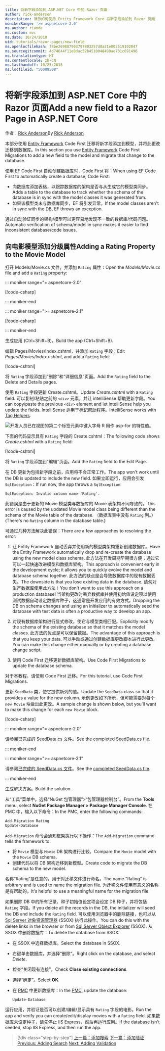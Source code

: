 ```yaml
---
title: 将新字段添加到 ASP.NET Core 中的 Razor 页面
author: rick-anderson
description: 演示如何使用 Entity Framework Core 将新字段添加到 Razor 页面
monikerRange: '>= aspnetcore-2.0'
ms.author: riande
ms.custom: mvc
ms.date: 10/24/2018
uid: tutorials/razor-pages/new-field
ms.openlocfilehash: f8be269887903797803257d8a21e002519102047
ms.sourcegitcommit: 4d74644f11e0dac52b4510048490ae731c691496
ms.translationtype: HT
ms.contentlocale: zh-CN
ms.lasthandoff: 10/25/2018
ms.locfileid: "50089508"
---
```

# <a name="add-a-new-field-to-a-razor-page-in-aspnet-core"></a><span data-ttu-id="61f9d-103">将新字段添加到 ASP.NET Core 中的 Razor 页面</span><span class="sxs-lookup"><span data-stu-id="61f9d-103">Add a new field to a Razor Page in ASP.NET Core</span></span>

<span data-ttu-id="61f9d-104">作者：[Rick Anderson](https://twitter.com/RickAndMSFT)</span><span class="sxs-lookup"><span data-stu-id="61f9d-104">By [Rick Anderson](https://twitter.com/RickAndMSFT)</span></span>

<span data-ttu-id="61f9d-105">本部分使用 [Entity Framework](/ef/core/get-started/aspnetcore/new-db) Code First 迁移将新字段添加到模型，并将此更改迁移到数据库。</span><span class="sxs-lookup"><span data-stu-id="61f9d-105">In this section you use [Entity Framework](/ef/core/get-started/aspnetcore/new-db) Code First Migrations to add a new field to the model and migrate that change to the database.</span></span>

<span data-ttu-id="61f9d-106">使用 EF Code First 自动创建数据库时，Code First 将：</span><span class="sxs-lookup"><span data-stu-id="61f9d-106">When using EF Code First to automatically create a database, Code First:</span></span>

* <span data-ttu-id="61f9d-107">向数据库添加表格，以跟踪数据库的架构是否与从生成它的模型类同步。</span><span class="sxs-lookup"><span data-stu-id="61f9d-107">Adds a table to the database to track whether the schema of the database is in sync with the model classes it was generated from.</span></span>
* <span data-ttu-id="61f9d-108">如果该模型类未与数据库同步，EF 将引发异常。</span><span class="sxs-lookup"><span data-stu-id="61f9d-108">If the model classes aren't in sync with the DB, EF throws an exception.</span></span> 

<span data-ttu-id="61f9d-109">通过自动验证同步的架构/模型可以更容易地发现不一致的数据库/代码问题。</span><span class="sxs-lookup"><span data-stu-id="61f9d-109">Automatic verification of schema/model in sync makes it easier to find inconsistent database/code issues.</span></span>

## <a name="adding-a-rating-property-to-the-movie-model"></a><span data-ttu-id="61f9d-110">向电影模型添加分级属性</span><span class="sxs-lookup"><span data-stu-id="61f9d-110">Adding a Rating Property to the Movie Model</span></span>

<span data-ttu-id="61f9d-111">打开 Models/Movie.cs 文件，并添加 `Rating` 属性：</span><span class="sxs-lookup"><span data-stu-id="61f9d-111">Open the *Models/Movie.cs* file and add a `Rating` property:</span></span>

::: moniker range="= aspnetcore-2.0"

[!code-csharp[](razor-pages-start/sample/RazorPagesMovie/Models/MovieDateRating.cs?highlight=11&range=7-18)]

::: moniker-end

::: moniker range=">= aspnetcore-2.1"

[!code-csharp[](razor-pages-start/sample/RazorPagesMovie21/Models/MovieDateRating.cs?highlight=13&name=snippet)]

::: moniker-end

<span data-ttu-id="61f9d-112">生成应用 (Ctrl+Shift+B)。</span><span class="sxs-lookup"><span data-stu-id="61f9d-112">Build the app (Ctrl+Shift+B).</span></span>

<span data-ttu-id="61f9d-113">编辑 Pages/Movies/Index.cshtml，并添加 `Rating` 字段：</span><span class="sxs-lookup"><span data-stu-id="61f9d-113">Edit *Pages/Movies/Index.cshtml*, and add a `Rating` field:</span></span>

[!code-cshtml[](razor-pages-start/sample/RazorPagesMovie/Pages/Movies/Index.cshtml?highlight=40-42,61-63)]

<span data-ttu-id="61f9d-114">将 `Rating` 字段添加到“删除”和“详细信息”页面。</span><span class="sxs-lookup"><span data-stu-id="61f9d-114">Add the `Rating` field to the Delete and Details pages.</span></span>

<span data-ttu-id="61f9d-115">使用 `Rating` 字段更新 Create.cshtml。</span><span class="sxs-lookup"><span data-stu-id="61f9d-115">Update *Create.cshtml* with a `Rating` field.</span></span> <span data-ttu-id="61f9d-116">可以复制/粘贴之前的 `<div>` 元素，并让 intelliSense 帮助更新字段。</span><span class="sxs-lookup"><span data-stu-id="61f9d-116">You can copy/paste the previous `<div>` element and let intelliSense help you update the fields.</span></span> <span data-ttu-id="61f9d-117">IntelliSense 适用于[标记帮助程序](xref:mvc/views/tag-helpers/intro)。</span><span class="sxs-lookup"><span data-stu-id="61f9d-117">IntelliSense works with [Tag Helpers](xref:mvc/views/tag-helpers/intro).</span></span>

![开发人员已在视图的第二个标签元素中键入字母 R 用作 asp-for 的特性值。](new-field/_static/cr.png)

<span data-ttu-id="61f9d-121">下面的代码显示具有 `Rating` 字段的 Create.cshtml：</span><span class="sxs-lookup"><span data-stu-id="61f9d-121">The following code shows *Create.cshtml* with a `Rating` field:</span></span>

[!code-cshtml[](razor-pages-start/sample/RazorPagesMovie/Pages/Movies/Create.cshtml?highlight=36-40)]

<span data-ttu-id="61f9d-122">将 `Rating` 字段添加到“编辑”页面。</span><span class="sxs-lookup"><span data-stu-id="61f9d-122">Add the `Rating` field to the Edit Page.</span></span>

<span data-ttu-id="61f9d-123">在 DB 更新为包括新字段之前，应用将不会正常工作。</span><span class="sxs-lookup"><span data-stu-id="61f9d-123">The app won't work until the DB is updated to include the new field.</span></span> <span data-ttu-id="61f9d-124">如果立即运行，应用会引发 `SqlException`：</span><span class="sxs-lookup"><span data-stu-id="61f9d-124">If run now, the app throws a `SqlException`:</span></span>

```
SqlException: Invalid column name 'Rating'.
```

<span data-ttu-id="61f9d-125">此错误是由于更新的 Movie 模型类与数据库的 Movie 表架构不同导致的。</span><span class="sxs-lookup"><span data-stu-id="61f9d-125">This error is caused by the updated Movie model class being different than the schema of the Movie table of the database.</span></span> <span data-ttu-id="61f9d-126">（数据库表中没有 `Rating` 列。）</span><span class="sxs-lookup"><span data-stu-id="61f9d-126">(There's no `Rating` column in the database table.)</span></span>

<span data-ttu-id="61f9d-127">可通过几种方法解决此错误：</span><span class="sxs-lookup"><span data-stu-id="61f9d-127">There are a few approaches to resolving the error:</span></span>

1. <span data-ttu-id="61f9d-128">让 Entity Framework 自动丢弃并使用新的模型类架构重新创建数据库。</span><span class="sxs-lookup"><span data-stu-id="61f9d-128">Have the Entity Framework automatically drop and re-create the database using  the new model class schema.</span></span> <span data-ttu-id="61f9d-129">此方法在开发周期早期很方便；通过它可以一起快速改进模型和数据库架构。</span><span class="sxs-lookup"><span data-stu-id="61f9d-129">This approach is convenient early in the development cycle; it allows you to quickly evolve the model and database schema together.</span></span> <span data-ttu-id="61f9d-130">此方法的缺点是会导致数据库中的现有数据丢失。</span><span class="sxs-lookup"><span data-stu-id="61f9d-130">The downside is that you lose existing data in the database.</span></span> <span data-ttu-id="61f9d-131">请勿对生产数据库使用此方法！</span><span class="sxs-lookup"><span data-stu-id="61f9d-131">You don't want to use this approach on a production database!</span></span> <span data-ttu-id="61f9d-132">当架构更改时丢弃数据库并使用初始值设定项以使用测试数据自动设定数据库种子，这通常是开发应用的有效方式。</span><span class="sxs-lookup"><span data-stu-id="61f9d-132">Dropping the DB on schema changes and using an initializer to automatically seed the database with test data is often a productive way to develop an app.</span></span>

2. <span data-ttu-id="61f9d-133">对现有数据库架构进行显式修改，使它与模型类相匹配。</span><span class="sxs-lookup"><span data-stu-id="61f9d-133">Explicitly modify the schema of the existing database so that it matches the model classes.</span></span> <span data-ttu-id="61f9d-134">此方法的优点是可以保留数据。</span><span class="sxs-lookup"><span data-stu-id="61f9d-134">The advantage of this approach is that you keep your data.</span></span> <span data-ttu-id="61f9d-135">可以手动或通过创建数据库更改脚本进行此更改。</span><span class="sxs-lookup"><span data-stu-id="61f9d-135">You can make this change either manually or by creating a database change script.</span></span>

3. <span data-ttu-id="61f9d-136">使用 Code First 迁移更新数据库架构。</span><span class="sxs-lookup"><span data-stu-id="61f9d-136">Use Code First Migrations to update the database schema.</span></span>

<span data-ttu-id="61f9d-137">对于本教程，请使用 Code First 迁移。</span><span class="sxs-lookup"><span data-stu-id="61f9d-137">For this tutorial, use Code First Migrations.</span></span>

<span data-ttu-id="61f9d-138">更新 `SeedData` 类，使它提供新列的值。</span><span class="sxs-lookup"><span data-stu-id="61f9d-138">Update the `SeedData` class so that it provides a value for the new column.</span></span> <span data-ttu-id="61f9d-139">示例更改如下所示，但可能需要对每个 `new Movie` 块做出此更改。</span><span class="sxs-lookup"><span data-stu-id="61f9d-139">A sample change is shown below, but you'll want to make this change for each `new Movie` block.</span></span>

[!code-csharp[](razor-pages-start/sample/RazorPagesMovie/Models/SeedDataRating.cs?name=snippet1&highlight=8)]

::: moniker range="= aspnetcore-2.0"

<span data-ttu-id="61f9d-140">请参阅[已完成的 SeedData.cs 文件](https://github.com/aspnet/Docs/blob/master/aspnetcore/tutorials/razor-pages/razor-pages-start/sample/RazorPagesMovie/Models/SeedDataRating.cs)。</span><span class="sxs-lookup"><span data-stu-id="61f9d-140">See the [completed SeedData.cs file](https://github.com/aspnet/Docs/blob/master/aspnetcore/tutorials/razor-pages/razor-pages-start/sample/RazorPagesMovie/Models/SeedDataRating.cs).</span></span>

::: moniker-end

::: moniker range=">= aspnetcore-2.1"

<span data-ttu-id="61f9d-141">请参阅[已完成的 SeedData.cs 文件](https://github.com/aspnet/Docs/blob/master/aspnetcore/tutorials/razor-pages/razor-pages-start/sample/RazorPagesMovie21/Models/SeedDataRating.cs)。</span><span class="sxs-lookup"><span data-stu-id="61f9d-141">See the [completed SeedData.cs file](https://github.com/aspnet/Docs/blob/master/aspnetcore/tutorials/razor-pages/razor-pages-start/sample/RazorPagesMovie21/Models/SeedDataRating.cs).</span></span>

::: moniker-end

<span data-ttu-id="61f9d-142">生成解决方案。</span><span class="sxs-lookup"><span data-stu-id="61f9d-142">Build the solution.</span></span>

<a name="pmc"></a>

<span data-ttu-id="61f9d-143">从“工具”菜单中，选择“NuGet 包管理器”>“包管理器控制台”。</span><span class="sxs-lookup"><span data-stu-id="61f9d-143">From the **Tools** menu, select **NuGet Package Manager > Package Manager Console**.</span></span>
<span data-ttu-id="61f9d-144">在 PMC 中，输入以下命令：</span><span class="sxs-lookup"><span data-stu-id="61f9d-144">In the PMC, enter the following commands:</span></span>

```powershell
Add-Migration Rating
Update-Database
```

<span data-ttu-id="61f9d-145">`Add-Migration` 命令会通知框架执行以下操作：</span><span class="sxs-lookup"><span data-stu-id="61f9d-145">The `Add-Migration` command tells the framework to:</span></span>

* <span data-ttu-id="61f9d-146">将 `Movie` 模型与 `Movie` DB 架构进行比较。</span><span class="sxs-lookup"><span data-stu-id="61f9d-146">Compare the `Movie` model with the `Movie` DB schema.</span></span>
* <span data-ttu-id="61f9d-147">创建代码以将 DB 架构迁移到新模型。</span><span class="sxs-lookup"><span data-stu-id="61f9d-147">Create code to migrate the DB schema to the new model.</span></span>

<span data-ttu-id="61f9d-148">名称“Rating”是任意的，用于对迁移文件进行命名。</span><span class="sxs-lookup"><span data-stu-id="61f9d-148">The name "Rating" is arbitrary and is used to name the migration file.</span></span> <span data-ttu-id="61f9d-149">为迁移文件使用有意义的名称是有帮助的。</span><span class="sxs-lookup"><span data-stu-id="61f9d-149">It's helpful to use a meaningful name for the migration file.</span></span>

<a name="ssox"></a>

<span data-ttu-id="61f9d-150">如果删除 DB 中的所有记录，种子初始值设定项会设定 DB 种子，并将包括 `Rating` 字段。</span><span class="sxs-lookup"><span data-stu-id="61f9d-150">If you delete all the records in the DB, the initializer will seed the DB and include the `Rating` field.</span></span> <span data-ttu-id="61f9d-151">可以使用浏览器中的删除链接，也可以从 [Sql Server 对象资源管理器](xref:tutorials/razor-pages/sql#ssox) (SSOX) 执行此操作。</span><span class="sxs-lookup"><span data-stu-id="61f9d-151">You can do this with the delete links in the browser or from [Sql Server Object Explorer](xref:tutorials/razor-pages/sql#ssox) (SSOX).</span></span> <span data-ttu-id="61f9d-152">从 SSOX 中删除数据库：</span><span class="sxs-lookup"><span data-stu-id="61f9d-152">To delete the database from SSOX:</span></span>

* <span data-ttu-id="61f9d-153">在 SSOX 中选择数据库。</span><span class="sxs-lookup"><span data-stu-id="61f9d-153">Select the database in SSOX.</span></span>
* <span data-ttu-id="61f9d-154">右键单击数据库，并选择“删除”。</span><span class="sxs-lookup"><span data-stu-id="61f9d-154">Right click on the database, and select *Delete*.</span></span>
* <span data-ttu-id="61f9d-155">检查“关闭现有连接”。</span><span class="sxs-lookup"><span data-stu-id="61f9d-155">Check **Close existing connections**.</span></span>
* <span data-ttu-id="61f9d-156">选择“确定”。</span><span class="sxs-lookup"><span data-stu-id="61f9d-156">Select **OK**.</span></span>
* <span data-ttu-id="61f9d-157">在 [PMC](xref:tutorials/razor-pages/new-field#pmc) 中更新数据库：</span><span class="sxs-lookup"><span data-stu-id="61f9d-157">In the [PMC](xref:tutorials/razor-pages/new-field#pmc), update the database:</span></span>

  ```powershell
  Update-Database
  ```

<span data-ttu-id="61f9d-158">运行应用，并验证是否可以创建/编辑/显示具有 `Rating` 字段的电影。</span><span class="sxs-lookup"><span data-stu-id="61f9d-158">Run the app and verify you can create/edit/display movies with a `Rating` field.</span></span> <span data-ttu-id="61f9d-159">如果数据库未设定种子，请先停止 IIS Express，然后再运行应用。</span><span class="sxs-lookup"><span data-stu-id="61f9d-159">If the database isn't seeded, stop IIS Express, and then run the app.</span></span>

> [!div class="step-by-step"]
> <span data-ttu-id="61f9d-160">[上一篇：添加搜索](xref:tutorials/razor-pages/search)
> [下一篇：添加验证](xref:tutorials/razor-pages/validation)</span><span class="sxs-lookup"><span data-stu-id="61f9d-160">[Previous: Adding Search](xref:tutorials/razor-pages/search)
[Next: Adding Validation](xref:tutorials/razor-pages/validation)</span></span>
